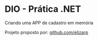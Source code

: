 # DIO - Prática .NET

Criando uma APP de cadastro em memória


Projeto proposto por:  [github.com/elizarp](https://github.com/elizarp)

